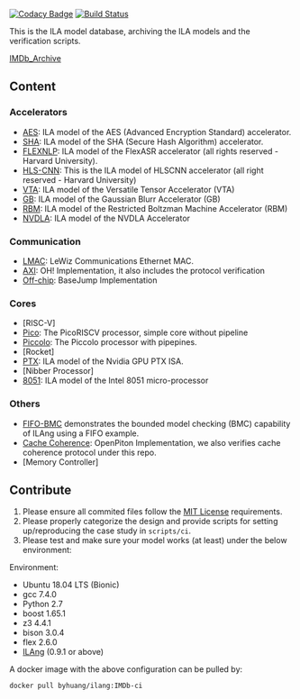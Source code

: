 [![Codacy Badge](https://api.codacy.com/project/badge/Grade/129d02949d13460c910acda8d5408cc8)](https://app.codacy.com/app/Bo-Yuan-Huang/IMDb?utm_source=github.com&utm_medium=referral&utm_content=PrincetonUniversity/IMDb&utm_campaign=Badge_Grade_Dashboard)
[![Build Status](https://travis-ci.org/PrincetonUniversity/IMDb.svg?branch=master)](https://travis-ci.org/PrincetonUniversity/IMDb)

This is the ILA model database, archiving the ILA models and the verification scripts.

[IMDb_Archive](https://github.com/PrincetonUniversity/IMDb-Archive)

## Content

### Accelerators

-   [AES](https://github.com/yuex1994/ILA_AES): ILA model of the AES (Advanced Encryption Standard) accelerator.
-   [SHA](https://github.com/yuex1994/ILA_SHA): ILA model of the SHA (Secure Hash Algorithm) accelerator.
-   [FLEXNLP](https://github.com/PrincetonUniversity/flexnlp-ila): ILA model of the FlexASR accelerator (all rights reserved - Harvard University).
-   [HLS-CNN](https://github.com/PrincetonUniversity/hlscnn-ila): This is the ILA model of HLSCNN accelerator (all right reserved - Harvard University)
-   [VTA](https://github.com/LeeOHzzZ/vta-ila): ILA model of the Versatile Tensor Accelerator (VTA)
-   [GB](https://github.com/yuzeng2333/ILA_GB): ILA model of the Gaussian Blurr Accelerator (GB)
-   [RBM](https://github.com/yuzeng2333/ILA_RBM): ILA model of the Restricted Boltzman Machine Accelerator (RBM)
-   [NVDLA](https://github.com/yuzeng2333/ILA_NVDLA): ILA model of the NVDLA Accelerator

### Communication

-   [LMAC](https://github.com/LeeOHzzZ/lmac-ila): LeWiz Communications Ethernet MAC.
-   [AXI](https://github.com/PrincetonUniversity/ILA_AXI_Protocol): OH! Implementation, it also includes the protocol verification
-   [Off-chip](https://github.com/HuaixiLu/ILA_Offchip_Protocol): BaseJump Implementation

### Cores

-   [RISC-V]
-   [Pico](https://github.com/yuzeng2333/ILA_Pico): The PicoRISCV processor, simple core without pipeline
-   [Piccolo](https://github.com/yuzeng2333/ILA_Piccolo): The Piccolo processor with pipepines.
-   [Rocket]
-   [PTX](https://github.com/yuex1994/ILA_PTX): ILA model of the Nvidia GPU PTX ISA.
-   [Nibber Processor]
-   [8051](https://github.com/yuex1994/ILA_8051): ILA model of the Intel 8051 micro-processor

### Others

-   [FIFO-BMC](examples/FIFO-BMC) demonstrates the bounded model checking (BMC) capability of ILAng using a FIFO example.
-   [Cache Coherence](https://github.com/HuaixiLu/ILA_CCP): OpenPiton Implementation, we also verifies cache coherence protocol under this repo.
-   [Memory Controller]

## Contribute

1.  Please ensure all commited files follow the [MIT License](LICENSE) requirements.
2.  Please properly categorize the design and provide scripts for setting up/reproducing the case study in `scripts/ci`.
3.  Please test and make sure your model works (at least) under the below environment:

Environment:
-   Ubuntu 18.04 LTS (Bionic)
-   gcc 7.4.0 
-   Python 2.7
-   boost 1.65.1
-   z3 4.4.1
-   bison 3.0.4
-   flex 2.6.0
-   [ILAng](https://github.com/Bo-Yuan-Huang/ILAng) (0.9.1 or above)

A docker image with the above configuration can be pulled by:

``` bash
docker pull byhuang/ilang:IMDb-ci
```
